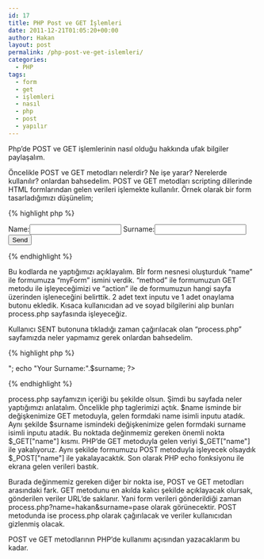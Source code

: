 ```yaml
---
id: 17
title: PHP Post ve GET İşlemleri
date: 2011-12-21T01:05:20+00:00
author: Hakan
layout: post
permalink: /php-post-ve-get-islemleri/
categories:
  - PHP
tags:
  - form
  - get
  - işlemleri
  - nasıl
  - php
  - post
  - yapılır
---
```

Php&#8217;de POST ve GET işlemlerinin nasıl olduğu hakkında ufak bilgiler paylaşalım.
  
Öncelikle POST ve GET metodları nelerdir? Ne işe yarar? Nerelerde kullanılır? onlardan bahsedelim. POST ve GET metodları scripting dillerinde HTML formlarından gelen verileri işlemekte kullanılır. Örnek olarak bir form tasarladığımızı düşünelim;

{% highlight php %}
<form name="myForm" action="process.php" method="GET">
	Name:<input type="text" id="name">
	Surname:<input type="text" id="surname">
	<input type="submit" value="Send">
</form>
{% endhighlight %}


Bu kodlarda ne yaptığımızı açıklayalım. Bİr form nesnesi oluşturduk &#8220;name&#8221; ile formumuza &#8220;myForm&#8221; ismini verdik. &#8220;method&#8221; ile formumuzun GET metodu ile işleyeceğimizi ve &#8220;action&#8221; ile de formumuzun hangi sayfa üzerinden işleneceğini belirttik. 2 adet text inputu ve 1 adet onaylama butonu ekledik. Kısaca kullanıcıdan ad ve soyad bilgilerini alıp bunları process.php sayfasında işleyeceğiz.
  
Kullanıcı SENT butonuna tıkladığı zaman çağırılacak olan &#8220;process.php&#8221; sayfamızda neler yapmamız gerek onlardan bahsedelim.

{% highlight php %}
<?php
$name=$_GET["name"];
$surname=$_GET["surname"];
echo "Your Name:".$name."<br>";
echo "Your Surname:".$surname;
?>
{% endhighlight %}

process.php sayfamızın içeriği bu şekilde olsun. Şimdi bu sayfada neler yaptığımızı anlatalım. Öncelikle php taglerimizi açtık. $name isminde bir değişkenimize GET metoduyla, gelen formdaki name isimli inputu atadık. Aynı şekilde $surname ismindeki değişkenimize gelen formdaki surname isimli inputu atadık. Bu noktada değinmemiz gereken önemli nokta $\_GET["name"] kısmı. PHP&#8217;de GET metoduyla gelen veriyi $\_GET["name"] ile yakalıyoruz. Aynı şekilde formumuzu POST metoduyla işleyecek olsaydık $_POST["name"] ile yakalayacaktık. Son olarak PHP echo fonksiyonu ile ekrana gelen verileri bastık.
  
Burada değinmemiz gereken diğer bir nokta ise, POST ve GET metodları arasındaki fark. GET metodunu en akılda kalıcı şekilde açıklayacak olursak, gönderilen veriler URL&#8217;de saklanır. Yani form verileri gönderildiği zaman process.php?name=hakan&surname=pase olarak görünecektir. POST metodunda ise process.php olarak çağırılacak ve veriler kullanıcıdan gizlenmiş olacak.
  
POST ve GET metodlarının PHP&#8217;de kullanımı açısından yazacaklarım bu kadar.